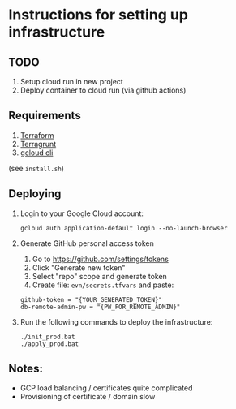 # Instructions for setting up infrastructure

## TODO

1. Setup cloud run in new project
2. Deploy container to cloud run (via github actions)

## Requirements

1. [Terraform](https://learn.hashicorp.com/tutorials/terraform/install-cli)
2. [Terragrunt](https://terragrunt.gruntwork.io/docs/getting-started/install/)
3. [gcloud cli](https://cloud.google.com/sdk/docs/install)

(see `install.sh`)

## Deploying

1. Login to your Google Cloud account:
    ```
    gcloud auth application-default login --no-launch-browser
    ```
2. Generate GitHub personal access token
   1. Go to https://github.com/settings/tokens
   2. Click "Generate new token"
   3. Select "repo" scope and generate token
   4. Create file: ```evn/secrets.tfvars``` and paste: 
    
    ```
    github-token = "{YOUR_GENERATED_TOKEN}"
    db-remote-admin-pw = "{PW_FOR_REMOTE_ADMIN}" 
    ```

3. Run the following commands to deploy the infrastructure:
    ```
    ./init_prod.bat 
    ./apply_prod.bat
    ```


## Notes:

* GCP load balancing / certificates quite complicated
* Provisioning of certificate / domain slow